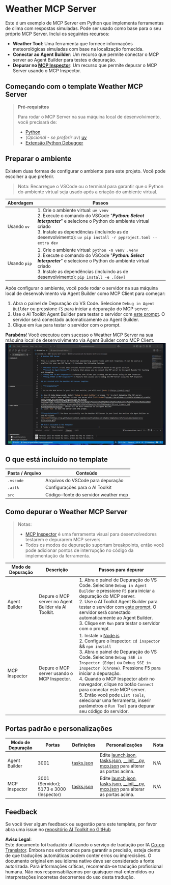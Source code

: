<!--
CO_OP_TRANSLATOR_METADATA:
{
  "original_hash": "999c5e7623c1e2d5e5a07c2feb39eb67",
  "translation_date": "2025-07-14T08:27:11+00:00",
  "source_file": "10-StreamliningAIWorkflowsBuildingAnMCPServerWithAIToolkit/lab3/code/weather_mcp/README.md",
  "language_code": "br"
}
-->
# Weather MCP Server

Este é um exemplo de MCP Server em Python que implementa ferramentas de clima com respostas simuladas. Pode ser usado como base para o seu próprio MCP Server. Inclui os seguintes recursos:

- **Weather Tool**: Uma ferramenta que fornece informações meteorológicas simuladas com base na localização fornecida.
- **Conectar ao Agent Builder**: Um recurso que permite conectar o MCP server ao Agent Builder para testes e depuração.
- **Depurar no [MCP Inspector](https://github.com/modelcontextprotocol/inspector)**: Um recurso que permite depurar o MCP Server usando o MCP Inspector.

## Começando com o template Weather MCP Server

> **Pré-requisitos**
>
> Para rodar o MCP Server na sua máquina local de desenvolvimento, você precisará de:
>
> - [Python](https://www.python.org/)
> - (*Opcional - se preferir uv*) [uv](https://github.com/astral-sh/uv)
> - [Extensão Python Debugger](https://marketplace.visualstudio.com/items?itemName=ms-python.debugpy)

## Preparar o ambiente

Existem duas formas de configurar o ambiente para este projeto. Você pode escolher a que preferir.

> Nota: Recarregue o VSCode ou o terminal para garantir que o Python do ambiente virtual seja usado após a criação do ambiente virtual.

| Abordagem | Passos |
| --------- | ------ |
| Usando `uv` | 1. Crie o ambiente virtual: `uv venv` <br>2. Execute o comando do VSCode "***Python: Select Interpreter***" e selecione o Python do ambiente virtual criado <br>3. Instale as dependências (incluindo as de desenvolvimento): `uv pip install -r pyproject.toml --extra dev` |
| Usando `pip` | 1. Crie o ambiente virtual: `python -m venv .venv` <br>2. Execute o comando do VSCode "***Python: Select Interpreter***" e selecione o Python do ambiente virtual criado <br>3. Instale as dependências (incluindo as de desenvolvimento): `pip install -e .[dev]` |

Após configurar o ambiente, você pode rodar o servidor na sua máquina local de desenvolvimento via Agent Builder como MCP Client para começar:
1. Abra o painel de Depuração do VS Code. Selecione `Debug in Agent Builder` ou pressione `F5` para iniciar a depuração do MCP server.
2. Use o AI Toolkit Agent Builder para testar o servidor com [este prompt](../../../../../../../../../../open_prompt_builder). O servidor será conectado automaticamente ao Agent Builder.
3. Clique em `Run` para testar o servidor com o prompt.

**Parabéns**! Você executou com sucesso o Weather MCP Server na sua máquina local de desenvolvimento via Agent Builder como MCP Client.  
![DebugMCP](https://raw.githubusercontent.com/microsoft/windows-ai-studio-templates/refs/heads/dev/mcpServers/mcp_debug.gif)

## O que está incluído no template

| Pasta / Arquivo | Conteúdo                                   |
| --------------- | ----------------------------------------- |
| `.vscode`       | Arquivos do VSCode para depuração         |
| `.aitk`         | Configurações para o AI Toolkit            |
| `src`           | Código-fonte do servidor weather mcp      |

## Como depurar o Weather MCP Server

> Notas:
> - [MCP Inspector](https://github.com/modelcontextprotocol/inspector) é uma ferramenta visual para desenvolvedores testarem e depurarem MCP servers.
> - Todos os modos de depuração suportam breakpoints, então você pode adicionar pontos de interrupção no código da implementação da ferramenta.

| Modo de Depuração | Descrição | Passos para depurar |
| ----------------- | --------- | ------------------- |
| Agent Builder | Depure o MCP server no Agent Builder via AI Toolkit. | 1. Abra o painel de Depuração do VS Code. Selecione `Debug in Agent Builder` e pressione `F5` para iniciar a depuração do MCP server.<br>2. Use o AI Toolkit Agent Builder para testar o servidor com [este prompt](../../../../../../../../../../open_prompt_builder). O servidor será conectado automaticamente ao Agent Builder.<br>3. Clique em `Run` para testar o servidor com o prompt. |
| MCP Inspector | Depure o MCP server usando o MCP Inspector. | 1. Instale o [Node.js](https://nodejs.org/)<br>2. Configure o Inspector: `cd inspector` && `npm install` <br>3. Abra o painel de Depuração do VS Code. Selecione `Debug SSE in Inspector (Edge)` ou `Debug SSE in Inspector (Chrome)`. Pressione F5 para iniciar a depuração.<br>4. Quando o MCP Inspector abrir no navegador, clique no botão `Connect` para conectar este MCP server.<br>5. Então você pode `List Tools`, selecionar uma ferramenta, inserir parâmetros e `Run Tool` para depurar seu código do servidor.<br> |

## Portas padrão e personalizações

| Modo de Depuração | Portas | Definições | Personalizações | Nota |
| ----------------- | ------ | ---------- | --------------- | ---- |
| Agent Builder | 3001 | [tasks.json](../../../../../../10-StreamliningAIWorkflowsBuildingAnMCPServerWithAIToolkit/lab3/code/weather_mcp/.vscode/tasks.json) | Edite [launch.json](../../../../../../10-StreamliningAIWorkflowsBuildingAnMCPServerWithAIToolkit/lab3/code/weather_mcp/.vscode/launch.json), [tasks.json](../../../../../../10-StreamliningAIWorkflowsBuildingAnMCPServerWithAIToolkit/lab3/code/weather_mcp/.vscode/tasks.json), [\_\_init\_\_.py](../../../../../../10-StreamliningAIWorkflowsBuildingAnMCPServerWithAIToolkit/lab3/code/weather_mcp/src/__init__.py), [mcp.json](../../../../../../10-StreamliningAIWorkflowsBuildingAnMCPServerWithAIToolkit/lab3/code/weather_mcp/.aitk/mcp.json) para alterar as portas acima. | N/A |
| MCP Inspector | 3001 (Servidor); 5173 e 3000 (Inspector) | [tasks.json](../../../../../../10-StreamliningAIWorkflowsBuildingAnMCPServerWithAIToolkit/lab3/code/weather_mcp/.vscode/tasks.json) | Edite [launch.json](../../../../../../10-StreamliningAIWorkflowsBuildingAnMCPServerWithAIToolkit/lab3/code/weather_mcp/.vscode/launch.json), [tasks.json](../../../../../../10-StreamliningAIWorkflowsBuildingAnMCPServerWithAIToolkit/lab3/code/weather_mcp/.vscode/tasks.json), [\_\_init\_\_.py](../../../../../../10-StreamliningAIWorkflowsBuildingAnMCPServerWithAIToolkit/lab3/code/weather_mcp/src/__init__.py), [mcp.json](../../../../../../10-StreamliningAIWorkflowsBuildingAnMCPServerWithAIToolkit/lab3/code/weather_mcp/.aitk/mcp.json) para alterar as portas acima. | N/A |

## Feedback

Se você tiver algum feedback ou sugestão para este template, por favor abra uma issue no [repositório AI Toolkit no GitHub](https://github.com/microsoft/vscode-ai-toolkit/issues)

**Aviso Legal**:  
Este documento foi traduzido utilizando o serviço de tradução por IA [Co-op Translator](https://github.com/Azure/co-op-translator). Embora nos esforcemos para garantir a precisão, esteja ciente de que traduções automáticas podem conter erros ou imprecisões. O documento original em seu idioma nativo deve ser considerado a fonte autorizada. Para informações críticas, recomenda-se tradução profissional humana. Não nos responsabilizamos por quaisquer mal-entendidos ou interpretações incorretas decorrentes do uso desta tradução.